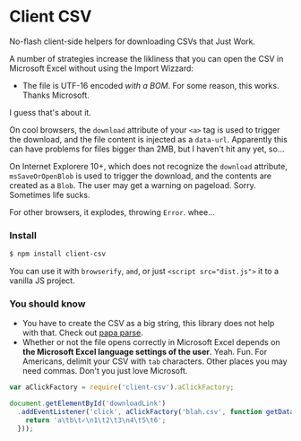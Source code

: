 Client CSV
==========


No-flash client-side helpers for downloading CSVs that Just Work.

A number of strategies increase the likliness that you can open the CSV in Microsoft Excel without using the Import Wizzard:

- The file is UTF-16 encoded _with a BOM_. For some reason, this works. Thanks Microsoft.

I guess that's about it.

On cool browsers, the `download` attribute of your `<a>` tag is used to trigger the download, and the file content is injected as a `data-url`. Apparently this can have problems for files bigger than 2MB, but I haven't hit any yet, so...

On Internet Explorere 10+, which does not recognize the `download` attribute, `msSaveOrOpenBlob` is used to trigger the download, and the contents are created as a `Blob`. The user may get a warning on pageload. Sorry. Sometimes life sucks.

For other browsers, it explodes, throwing `Error`. whee...


### Install

```bash
$ npm install client-csv
```

You can use it with `browserify`, `amd`, or just `<script src="dist.js">` it to a vanilla JS project.


### You should know

- You have to create the CSV as a big string, this library does not help with that. Check out [papa parse](http://papaparse.com/).
- Whether or not the file opens correctly in Microsoft Excel depends on **the Microsoft Excel language settings of the user**. Yeah. Fun. For Americans, delimit your CSV with `tab` characters. Other places you may need commas. Don't you just love Microsoft.



```javascript
var aClickFactory = require('client-csv').aClickFactory;

document.getElementById('downloadLink')
  .addEventListener('click', aClickFactory('blah.csv', function getData() {
    return 'a\tb\t✓\n1\t2\t3\n4\t5\t6';
  }));
```
